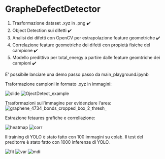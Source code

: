 # GrapheDefectDetector

1) Trasformazione dataset .xyz in .png ✔️
2) Object Detection sui difetti ✔️
3) Analisi dei difetti con OpenCV per estrapolazione feature geometriche ✔️
4) Correlazione feature geometriche dei difetti con propietà fisiche del campione ✔️
5) Modello predittivo per total_energy a partire dalle feature geomtriche dei campioni ✔️

E' possibile lanciare una demo passo passo da main_playground.ipynb

Traformazione campioni in formato .xyz in immagini:

![slide](https://github.com/Gabrocecco/GrapheDefectDetector/assets/52239001/5a37633a-c502-4b3e-8c18-bc3ab3daf749)
![OjectDetect_example](https://github.com/Gabrocecco/GrapheDefectDetector/assets/52239001/bee7ab69-bdf7-4688-8120-2c4c3dc77370)

Trasformazioni sull'immagine per evidenziare l'area:
![graphene_4734_bonds_cropped_box_2_thresh_](https://github.com/Gabrocecco/GrapheDefectDetector/assets/52239001/f75aaa39-8712-4a2f-a787-7d5da8061b81)

Estrazione fetaures grafiche e correllazione: 

![heatmap](https://github.com/Gabrocecco/GrapheDefectDetector/assets/52239001/c875ab62-cf52-4179-818f-93b7d1284e65)
![corr](https://github.com/Gabrocecco/GrapheDefectDetector/assets/52239001/a6862c38-39da-4079-9d1d-e97ebb612b25)

Il training di YOLO è stato fatto con 100 immagini su colab. 
Il test del preditorre è stato fatto con 1000 inferenze di YOLO. 

![fit](https://github.com/Gabrocecco/GrapheDefectDetector/assets/52239001/e4dc38f7-03e4-4fbf-89ba-1b8cd2765340)
![var](https://github.com/Gabrocecco/GrapheDefectDetector/assets/52239001/d4b6c8ec-715f-49b8-ad5f-e516c71d88b6)
![mdi](https://github.com/Gabrocecco/GrapheDefectDetector/assets/52239001/2cd9b203-e7e8-4467-a22e-8bd2a9d12ec5)
